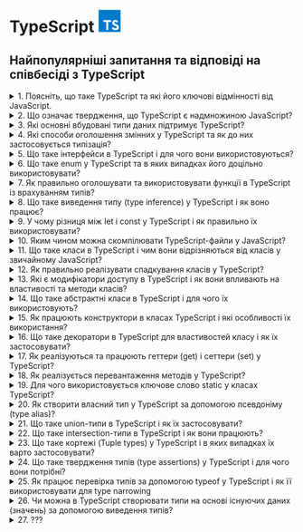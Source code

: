 <h1>
  TypeScript <img src="./assets/typescript.svg" width="40" height="40" />
</h1>

<h2>Найпопулярніші запитання та відповіді на співбесіді з TypeScript</h2>

<details>
<summary>1. Поясніть, що таке TypeScript та які його ключові відмінності від JavaScript.</summary>

#### TypeScript

**TypeScript** — це надбудова над JavaScript, яка додає статичну типізацію,
інтерфейси та інші можливості для підвищення надійності коду.

#### Відмінності:

- **_Типізація:_** TS має статичні типи, JS — динамічні.

- **_Розробка:_** TS виявляє помилки на етапі компіляції, JS — під час
  виконання.

- **_Сумісність:_** TS компілюється у JS, тому працює у всіх середовищах JS.

- **_Інструменти:_** краща підтримка IDE (автодоповнення, рефакторинг).

</details>

<details>
<summary>2. Що означає твердження, що TypeScript є надмножиною JavaScript?</summary>

#### TypeScript

- Це означає, що будь-який коректний JavaScript-код є також коректним
  TypeScript-кодом. TypeScript розширює можливості JS, додаючи типи та інші
  фічі, але при цьому не змінює базову мову.

</details>

<details>
<summary>3. Які основні вбудовані типи даних підтримує TypeScript?</summary>

#### TypeScript

**Основні типи в TypeScript:**

- `string` — рядки

- `number` — числа (цілі та з плаваючою крапкою)

- `boolean` — логічні значення

- `null` та `undefined`

- `any` — будь-який тип

- `unknown` — невідомий тип (безпечніша альтернатива any)

- `void` — відсутність значення (часто у функціях)

- `never` — функція ніколи не повертає значення (наприклад, кидає помилку)

- `object` — об’єкти

- `Масиви` (type[] або Array<type>)

- `Кортежі` ([type1, type2, ...])

- `enum` — перерахування

</details>

<details>
<summary>4. Які способи оголошення змінних у TypeScript та як до них застосовується типізація?</summary>

#### TypeScript

У TypeScript змінні оголошуються так само, як у JavaScript: `let`, `const`,
рідше `var`.

**Тип можна:**

- вивести автоматично (Type Inference):

```TypeScript
let age = 25; // type: number
```

- задати явно:

```TypeScript
let age: number = 25;
const name: string = "Alice";
```

Зазвичай рекомендують використовувати `const` для незмінних значень, `let` для
змінних, а явну типізацію — там, де виведення типу неочевидне.

</details>

<details>
<summary>5. Що таке інтерфейси в TypeScript і для чого вони використовуються?</summary>

#### TypeScript

Інтерфейси в TypeScript описують структуру об’єкта (його властивості та їх
типи), не створюючи конкретної реалізації. Вони допомагають забезпечити контракт
між частинами коду.

**Основні можливості:**

- Опис форми об’єкта:

```TypeScript
interface User {
  id: number;
  name: string;
  isAdmin?: boolean; // необов’язкове поле
}

const user: User = { id: 1, name: "Alice" };
```

- Підтримка опціональних властивостей (?).

- Можливість розширення (extends).

- Використання для опису структур функцій, класів та масивів.

По суті, інтерфейси — це спосіб зробити код більш передбачуваним і безпечним.

</details>

<details>
<summary>6. Що таке enum у TypeScript та в яких випадках його доцільно використовувати?</summary>

#### TypeScript

- `enum` (перерахування) — це тип, який дозволяє задати набір іменованих
  констант.

#### Види:

- **Numeric enum** (значення автоматично інкрементуються):

```TypeScript
enum Direction {
  Up,    // 0
  Down,  // 1
  Left,  // 2
  Right  // 3
}
```

- **String enum:**

```TypeScript
enum Role {
  Admin = "ADMIN",
  User = "USER",
  Guest = "GUEST"
}
```

Використовується, коли є обмежений набір варіантів (напр. ролі користувачів,
статуси замовлення, напрямки руху). Це робить код більш читабельним і безпечним,
ніж "магічні числа" чи рядки.

</details>

<details>
<summary>7. Як правильно оголошувати та використовувати функції в TypeScript із врахуванням типів?</summary>

#### TypeScript

- Функції визначаються так само, як у JavaScript, але в TypeScript можна явно
  задавати типи параметрів і результату:

```TypeScript
// З явними типами
function add(a: number, b: number): number {
  return a + b;
}

// Функціональний вираз
const greet = (name: string): string => {
  return `Hello, ${name}`;
};

// Необов’язковий параметр
function log(message: string, userId?: number): void {
  console.log(message, userId);
}
```

- Параметри можна робити обов’язковими, необов’язковими (?) або мати значення за
  замовчуванням.

- Тип повернення можна вивести автоматично, але для складних функцій краще
  вказувати явно.

- Для callback-ів та складних сигнатур використовують типи або інтерфейси
  функцій.

</details>

<details>
<summary>8. Що таке виведення типу (type inference) у TypeScript і як воно працює?</summary>

#### TypeScript

- Виведення типу — це механізм, коли TypeScript автоматично визначає тип змінної
  чи результату функції на основі наданого значення без явного оголошення.

#### Приклади:

```TypeScript
let count = 10;    // TS виводить: number
let message = "Hi"; // TS виводить: string

function add(a: number, b: number) {
  return a + b; // TS виводить: number (тип повернення)
}
```

- Перевага: менше коду, але збережена типобезпека.

- Ризик: у складних випадках краще явно вказувати тип, щоб уникнути
  неочікуваного any.

</details>

<details>
<summary>9. У чому різниця між let і const у TypeScript і як правильно їх використовувати?</summary>

#### TypeScript

`let` — дозволяє оголосити змінну, значення якої можна змінювати. Має блочну
область видимості.

`const` — створює змінну, якій можна призначити значення лише один раз. Також
має блочну область видимості.

#### Приклад:

```TypeScript
let counter: number = 1;
counter = 2; // ✅ можна

const name: string = "Alice";
name = "Bob"; // ❌ помилка
```

Рекомендація: за замовчуванням використовувати `const`, а `let` — лише коли
змінна дійсно змінюється.

Важливо: `const` не робить об’єкт immutable, змінювати внутрішні властивості все
одно можна:

```TypeScript
const user = { id: 1, name: "Alice" };
user.name = "Bob"; // ✅ дозволено
```

</details>

<details>
<summary>10. Яким чином можна скомпілювати TypeScript-файли у JavaScript?</summary>

#### TypeScript

- Використовується TypeScript Compiler (tsc).

- Основні варіанти:

```bash
# компіляція одного файлу

tsc file.ts

# компіляція проєкту з налаштуваннями tsconfig.json

tsc
```

- У tsconfig.json можна задати цільову версію JS (target), директорію виводу
  (outDir), модулі (module) тощо.

- Також можна включити watch mode:

```bash
tsc -w
```

У реальних проєктах часто використовують Babel, Webpack, Vite чи ts-node для
інтеграції компіляції у збірку чи запуск коду напряму.

</details>

<details>
<summary>11. Що таке класи в TypeScript і чим вони відрізняються від класів у звичайному JavaScript?</summary>

#### TypeScript

Класи в TypeScript — це надбудова над JS-класами. Вони працюють так само, як у
JS, але доповнені системою типів:

- можна оголошувати типи для полів, параметрів і повертаних значень;

- є модифікатори доступу (public, private, protected, readonly);

- є abstract класи та методи;

- підтримка implements для інтерфейсів;

- підтримка generics.

У рантаймі вони компілюються в звичайні JS-класи, а типи прибираються.

</details>

<details>
<summary>12. Як правильно реалізувати спадкування класів у TypeScript?</summary>

#### TypeScript

Використовується ключове слово `extends`. Базовий клас може мати загальні
властивості/методи, похідний — успадковує їх і може перевизначати. При
перевизначенні конструктора обов’язково викликається `super()`.

```TypeScript
class Animal {
  constructor(public name: string) {}
  speak(): void {
    console.log(`${this.name} makes a sound.`);
  }
}

class Dog extends Animal {
  constructor(name: string, public breed: string) {
    super(name);
  }
  speak(): void {
    console.log(`${this.name} barks.`);
  }
}

const rex = new Dog("Rex", "Labrador");
rex.speak(); // Rex barks.
```

</details>

<details>
<summary>13. Які є модифікатори доступу в TypeScript і як вони впливають на властивості та методи класів?</summary>

#### TypeScript

TypeScript має 4 модифікатори доступу:

- `public` (за замовчуванням) – доступний скрізь.

- `private` – доступний тільки всередині цього класу.

- `protected` – доступний у класі та його нащадках.

- `readonly` – властивість доступна тільки для читання після ініціалізації.

Вони впливають лише на етапі компіляції (для контролю типів), у рантаймі
JavaScript цього обмеження немає.

</details>

<details>
<summary>14. Що таке абстрактні класи в TypeScript і для чого їх використовують?</summary>

#### TypeScript

Абстрактний клас — це клас, який не можна інстанціювати напряму. Він може
містити:

- реалізовані методи, які спільні для всіх нащадків,

- abstract методи без реалізації, які зобов’язані реалізувати похідні класи.

Призначення: задавати загальний контракт і базову поведінку для групи класів,
залишаючи конкретну реалізацію нащадкам.

```TypeScript
abstract class Shape {
  constructor(public color: string) {}
  abstract area(): number; // має реалізувати підклас
  describe(): void {
    console.log(`This shape is ${this.color}`);
  }
}

class Circle extends Shape {
  constructor(color: string, public radius: number) {
    super(color);
  }
  area(): number {
    return Math.PI * this.radius ** 2;
  }
}

const c = new Circle("red", 5);
c.describe(); // This shape is red
console.log(c.area()); // 78.5398...
```

</details>

<details>
<summary>15. Як працюють конструктори в класах TypeScript і які особливості їх використання?</summary>

#### TypeScript

Конструктор (constructor) — це метод для ініціалізації об’єкта класу.
Особливості у TypeScript:

- можна задавати типи параметрів;

- можна використовувати модифікатори доступу прямо в параметрах (`public`,
  `private`, `protected`, `readonly`) — тоді TypeScript автоматично створює
  відповідні поля;

- у похідних класах обов’язково викликається `super()` перед використанням
  `this`.

#### Приклад:

```TypeScript
class Person {
  constructor(public name: string, private age: number) {}
  greet() {
    console.log(`Hi, my name is ${this.name}`);
  }
}

class Employee extends Person {
  constructor(name: string, age: number, public position: string) {
    super(name, age);
  }
}

const emp = new Employee("Alice", 30, "Developer");
emp.greet(); // Hi, my name is Alice
console.log(emp.position); // Developer
```

</details>

<details>
<summary>16. Що таке декоратори в TypeScript для властивостей класу і як їх застосовувати?</summary>

#### TypeScript

Декоратори — це функції, які дозволяють змінювати або розширювати поведінку
класів, методів, властивостей або параметрів. Декоратор властивості отримує ціль
(target) та ім’я властивості (property key).

**Приклад використання властивості:**

```TypeScript
function logProperty(target: any, key: string) {
  let value = target[key];

  const getter = () => {
    console.log(`Getting ${key}: ${value}`);
    return value;
  };

  const setter = (newVal: any) => {
    console.log(`Setting ${key} to ${newVal}`);
    value = newVal;
  };

  Object.defineProperty(target, key, {
    get: getter,
    set: setter,
    enumerable: true,
    configurable: true
  });
}

class Person {
  @logProperty
  name: string = "";
}

const p = new Person();
p.name = "Alice"; // Setting name to Alice
console.log(p.name); // Getting name: Alice
```

Декоратори часто використовують для логування, валідації, DI (dependency
injection) та метаданих.

</details>

<details>
<summary>17. Як реалізуються та працюють геттери (get) і сеттери (set) у TypeScript?</summary>

#### TypeScript

Геттери та сеттери дозволяють контролювати доступ до властивостей класу.

- `get` — повертає значення властивості, дозволяє виконувати додаткову логіку
  при читанні.

- `set` — задає значення властивості, дозволяє перевіряти або модифікувати його
  перед присвоєнням.

#### Приклад:

```TypeScript
class Person {
  private _age: number = 0;

  get age(): number {
    return this._age;
  }

  set age(value: number) {
    if (value < 0) throw new Error("Age cannot be negative");
    this._age = value;
  }
}

const p = new Person();
p.age = 25;          // викликається set
console.log(p.age);  // викликається get -> 25
```

Геттери і сеттери працюють як звичайні властивості при доступі, але дозволяють
інкапсулювати логіку.

</details>

<details>
<summary>18. Як реалізується перевантаження методів у TypeScript?</summary>

#### TypeScript

TypeScript дозволяє перевантажувати методи через сигнатури, але тільки одна
реалізація. Це означає: можна оголосити кілька варіантів виклику методу з
різними параметрами, а в тілі методу реалізувати логіку з перевіркою
типів/кількості аргументів.

#### Приклад:

```TypeScript
class Calculator {
  add(a: number, b: number): number;
  add(a: string, b: string): string;
  add(a: any, b: any): any { // реальна реалізація
    return a + b;
  }
}

const calc = new Calculator();
console.log(calc.add(2, 3));       // 5
console.log(calc.add("Hello, ", "TS")); // Hello, TS
```

#### Особливості:

- Сигнатури визначають дозволені варіанти виклику.

- Реалізація повинна враховувати всі варіанти.

- У рантаймі перевантаження як у C#/Java не існує, це чисто типізаційний
  механізм.

</details>

<details>
<summary>19. Для чого використовується ключове слово static у класах TypeScript?</summary>

#### TypeScript

`static` дозволяє створювати члени класу (властивості або методи), які належать
самому класу, а не його екземплярам.

- До них звертаються через ім’я класу (ClassName.member), а не через об’єкт.

- Можна використовувати для констант, утилітарних методів та лічильників.

#### Приклад:

```TypeScript
class Counter {
  static count = 0;

  static increment() {
    Counter.count++;
  }
}

Counter.increment();
console.log(Counter.count); // 1

const c = new Counter();
// c.increment(); // ❌ помилка, increment — static
```

</details>

<details>
<summary>20. Як створити власний тип у TypeScript за допомогою псевдоніму (type alias)?</summary>

#### TypeScript

Псевдонім типу (`type`) дозволяє створити нове ім’я для будь-якого типу, включно
з об’єднаннями (`union`), перетинами (`intersection`) та функціями. Це зручно
для складних типів, повторного використання і документації коду.

```TypeScript
type ID = string | number;
type User = {
  id: ID;
  name: string;
  age?: number; // необов’язкове поле
};

type Callback = (result: string) => void;
```

Використовуємо як звичайний тип:

```TypeScript
const user: User = { id: 1, name: "Alice" };
```

Псевдоніми не створюють нових типів у рантаймі — це чисто типізація на етапі
компіляції.

</details>

<details>
<summary>21. Що таке union-типи в TypeScript і як їх застосовувати?</summary>

#### TypeScript

Union-тип (|) дозволяє змінній або параметру приймати декілька можливих типів.
Це зручно, коли значення може бути різного виду.

#### Приклад:

```TypeScript
type ID = string | number;

function printId(id: ID) {
  if (typeof id === "string") {
    console.log("ID (string): " + id.toUpperCase());
  } else {
    console.log("ID (number): " + (id * 10));
  }
}

printId("abc"); // ID (string): ABC
printId(123); // ID (number): 1230
```

#### Особливості:

- Потрібно робити type narrowing (перевірку типу) перед використанням
  специфічних методів.

- Можна комбінувати кілька типів, навіть `null | undefined`.

</details>

<details>
<summary>22. Що таке intersection-типи в TypeScript і як вони працюють?</summary>

#### TypeScript

Intersection-тип (&) поєднує кілька типів в один. Об’єкт повинен відповідати
всім об’єднаним типам одночасно. Це зручно для створення складних структур з
кількох контрактів.

#### Приклад:

```TypeScript
type Person = { name: string };
type Employee = { company: string };
type Developer = Person & Employee & { skills: string[] };

const dev: Developer = {
  name: "Alice",
  company: "TechCorp",
  skills: ["TypeScript", "React"]
};
```

#### Особливості:

- Якщо є конфліктні властивості з різними типами → результат може стати never.

- Добре поєднується з interface і type для композиції.

</details>

<details>
<summary>23. Що таке кортежі (Tuple types) у TypeScript і в яких випадках їх варто застосовувати?</summary>

#### TypeScript

Tuple — це масив із фіксованою кількістю елементів та визначеними типами для
кожної позиції. Використовуються, коли порядок і типи елементів наперед відомі.

#### Приклад:

```TypeScript
let user: [number, string, boolean];
user = [1, "Alice", true]; // ✅ правильний порядок і типи
user = ["Alice", 1, true]; // ❌ помилка
```

#### Особливості:

- Можна додати назви для кращої читабельності:

```TypeScript
type HttpResponse = [statusCode: number, message: string];
const res: HttpResponse = [200, "OK"];
```

- Підтримують optional та rest елементи:

```TypeScript
type RGB = [number, number, number?, number?]; // (R, G, B, A?)
```

Використовувати, коли треба передавати структуровані дані з фіксованим форматом
(наприклад, координати, записи логів, HTTP-відповідь).

</details>

<details>
<summary>24. Що таке твердження типів (type assertions) у TypeScript і для чого вони потрібні?</summary>

#### TypeScript

Type assertion — це спосіб сказати компілятору: «повір мені, я знаю реальний тип
цього значення». Це не змінює рантайм-поведінку, лише впливає на перевірку
типів.

#### Синтаксис:

```TypeScript
let value: unknown = "Hello TS";

// спосіб 1
let strLength: number = (value as string).length;

// спосіб 2 (JSX несумісний, тому рідше)
let strLength2: number = (<string>value).length;
```

#### Навіщо це корисно:

- коли TypeScript не може вивести точний тип;

- при роботі з any або unknown;

- при доступі до DOM-елементів:

```TypeScript
const input = document.getElementById("username") as HTMLInputElement;
console.log(input.value);
```

⚠️ Важливо: це не "перетворення типів", а підказка компілятору. Якщо ви
помилитеся, помилка проявиться вже у рантаймі.

</details>

<details>
<summary>25. Як працює перевірка типів за допомогою typeof у TypeScript і як її використовувати для type narrowing</summary>

#### TypeScript

`typeof` у TypeScript використовується для звуження union-типів під час
виконання. Це type guard, який дозволяє компілятору зрозуміти, який тип у
змінної в конкретній гілці коду.

#### Приклад:

```TypeScript
function printId(id: string | number) {
  if (typeof id === "string") {
    console.log("Uppercase ID:", id.toUpperCase()); // тут id: string
  } else {
    console.log("Numeric ID:", id.toFixed(2)); // тут id: number
  }
}
```

#### Особливості:

- `typeof` перевіряє типи рантайму: `string`, `number`, `boolean`, `object`,
  `function`, `undefined`, `symbol`, `bigint`.

- Використовується у функціях для безпечної роботи з union-типами.

Також typeof можна використовувати для отримання типу змінної чи функції при
оголошенні:

```TypeScript
let person = { name: "Alice", age: 30 };
type Person = typeof person; // { name: string; age: number }
```

</details>

<details>
<summary>26. Чи можна в TypeScript створювати типи на основі існуючих даних (значень) за допомогою виведення типів?</summary>

#### TypeScript

Так, можна. TypeScript дозволяє виводити типи з існуючих значень за допомогою
typeof і keyof.

#### Приклади:

1. **Отримання типу з об’єкта**

```TypeScript
const user = {
  id: 1,
  name: "Alice",
  isAdmin: true
};

type User = typeof user;
// User = { id: number; name: string; isAdmin: boolean }
```

2. **Отримання типів ключів**

```TypeScript
type UserKeys = keyof typeof user;
// "id" | "name" | "isAdmin"
```

3. **Комбінація з літеральними типами**

```TypeScript
const roles = ["admin", "user", "guest"] as const;
type Role = typeof roles[number];
// "admin" | "user" | "guest"
```

Це дозволяє уникати дублювання коду й гарантує синхронізацію типів з даними.

</details>

<details>
<summary>27. ???</summary>

#### TypeScript

- Coming soon...😎

</details>
